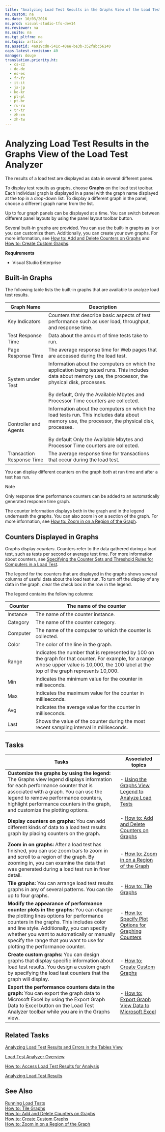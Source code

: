 ```yaml
---
title: "Analyzing Load Test Results in the Graphs View of the Load Test Analyzer"
ms.custom: na
ms.date: 10/03/2016
ms.prod: visual-studio-tfs-dev14
ms.reviewer: na
ms.suite: na
ms.tgt_pltfrm: na
ms.topic: article
ms.assetid: 4a919cd8-541c-40ee-be3b-352fabc56140
caps.latest.revision: 40
manager: douge
translation.priority.ht: 
  - cs-cz
  - de-de
  - es-es
  - fr-fr
  - it-it
  - ja-jp
  - ko-kr
  - pl-pl
  - pt-br
  - ru-ru
  - tr-tr
  - zh-cn
  - zh-tw
---
```

# Analyzing Load Test Results in the Graphs View of the Load Test Analyzer
The results of a load test are displayed as data in several different panes.  
  
 To display test results as graphs, choose **Graphs** on the load test toolbar. Each individual graph is displayed in a panel with the graph name displayed at the top in a drop-down list. To display a different graph in the panel, choose a different graph name from the list.  
  
 Up to four graph panels can be displayed at a time. You can switch between different panel layouts by using the panel layout toolbar button.  
  
 Several built-in graphs are provided. You can use the built-in graphs as is or you can customize them. Additionally, you can create your own graphs. For more information, see [How to: Add and Delete Counters on Graphs](../dv_TeamTestALM/How-to--Add-and-Delete-Counters-on-Graphs-in-Load-Test-Results.md) and [How to: Create Custom Graphs](../dv_TeamTestALM/How-to--Create-Custom-Graphs-in-Load-Test-Results.md).  
  
 **Requirements**  
  
-   Visual Studio Enterprise  
  
## Built-in Graphs  
 The following table lists the built-in graphs that are available to analyze load test results.  
  
|Graph Name|Description|  
|----------------|-----------------|  
|Key Indicators|Counters that describe basic aspects of test performance such as user load, throughput, and response time.|  
|Test Response Time|Data about the amount of time tests take to run.|  
|Page Response Time|The average response time for Web pages that are accessed during the load test.|  
|System under Test|Information about the computers on which the application being tested runs. This includes data about memory use, the processor, the physical disk, processes.<br /><br /> By default, Only the Available Mbytes and Processor Time counters are collected.|  
|Controller and Agents|Information about the computers on which the load tests run. This includes data about memory use, the processor, the physical disk, processes.<br /><br /> By default Only the Available Mbytes and Processor Time counters are collected.|  
|Transaction Response Time|The average response time for transactions that occur during the load test.|  
  
 You can display different counters on the graph both at run time and after a test has run.  
  
> [!NOTE]
>  Only response time performance counters can be added to an automatically generated response time graph.  
  
 The counter information displays both in the graph and in the legend underneath the graphs. You can also zoom in on a section of the graph. For more information, see [How to: Zoom in on a Region of the Graph](../dv_TeamTestALM/How-to--Zoom-in-on-a-Region-of-the-Graph-in-Load-Test-Results.md).  
  
## Counters Displayed in Graphs  
 Graphs display *counters*. Counters refer to the data gathered during a load test, such as tests per second or average test time. For more information about counters, see [Specifying the Counter Sets and Threshold Rules for Computers in a Load Test](../dv_TeamTestALM/Specifying-the-Counter-Sets-and-Threshold-Rules-for-Computers-in-a-Load-Test.md).  
  
 The legend for the counters that are displayed in the graphs shows several columns of useful data about the load test run. To turn off the display of any data in the graph, clear the check box in the row in the legend.  
  
 The legend contains the following columns:  
  
|Counter|The name of the counter|  
|-------------|-----------------------------|  
|Instance|The name of the counter instance.|  
|Category|The name of the counter category.|  
|Computer|The name of the computer to which the counter is collected.|  
|Color|The color of the line in the graph.|  
|Range|Indicates the number that is represented by 100 on the graph for that counter. For example, for a range whose upper value is 10,000, the 100 label at the top of the graph represents 10,000.|  
|Min|Indicates the minimum value for the counter in milliseconds.|  
|Max|Indicates the maximum value for the counter in milliseconds.|  
|Avg|Indicates the average value for the counter in milliseconds.|  
|Last|Shows the value of the counter during the most recent sampling interval in milliseconds.|  
  
## Tasks  
  
|Tasks|Associated topics|  
|-----------|-----------------------|  
|**Customize the graphs by using the legend:** The Graphs view legend displays information for each performance counter that is associated with a graph. You can use the legend to remove performance counters, highlight performance counters in the graph, and customize the plotting options.|-   [Using the Graphs View Legend to Analyze Load Tests](../dv_TeamTestALM/Using-the-Graphs-View-Legend-to-Analyze-Load-Tests.md)|  
|**Display counters on graphs:** You can add different kinds of data to a load test results graph by placing counters on the graph.|-   [How to: Add and Delete Counters on Graphs](../dv_TeamTestALM/How-to--Add-and-Delete-Counters-on-Graphs-in-Load-Test-Results.md)|  
|**Zoom in on graphs:** After a load test has finished, you can use zoom bars to zoom in and scroll to a region of the graph. By zooming in, you can examine the data that was generated during a load test run in finer detail.|-   [How to: Zoom in on a Region of the Graph](../dv_TeamTestALM/How-to--Zoom-in-on-a-Region-of-the-Graph-in-Load-Test-Results.md)|  
|**Tile graphs:** You can arrange load test results graphs in any of several patterns. You can tile up to four graphs.|-   [How to: Tile Graphs](../dv_TeamTestALM/How-to--Tile-Graphs-in-Load-Test-Results.md)|  
|**Modify the appearance of performance counter plots in the graphs:** You can change the plotting lines options for performance counters in the graphs. This includes color and line style. Additionally, you can specify whether you want to automatically or manually specify the range that you want to use for plotting the performance counter.|-   [How to: Specify Plot Options for Graphing Counters](../dv_TeamTestALM/How-to--Specify-Plot-Options-for-Graphing-Counters.md)|  
|**Create custom graphs:** You can design graphs that display specific information about load test results. You design a custom graph by specifying the load test counters that the graph will display.|-   [How to: Create Custom Graphs](../dv_TeamTestALM/How-to--Create-Custom-Graphs-in-Load-Test-Results.md)|  
|**Export the performance counters data in the graph:** You can export the graph data to Microsoft Excel by using the Export Graph Data to Excel button on the Load Test Analyzer toolbar while you are in the Graphs view.|-   [How to: Export Graph View Data to Microsoft Excel](../dv_TeamTestALM/How-to--Export-Graph-View-Data-to-Microsoft-Excel.md)|  
  
## Related Tasks  
 [Analyzing Load Test Results and Errors in the Tables View](../dv_TeamTestALM/Analyzing-Load-Test-Results-and-Errors-in-the-Tables-View-of-the-Load-Test-Analyzer.md)  
  
 [Load Test Analyzer Overview](../dv_TeamTestALM/Load-Test-Analyzer-Overview.md)  
  
 [How to: Access Load Test Results for Analysis](../dv_TeamTestALM/How-to--Access-Load-Test-Results-for-Analysis.md)  
  
 [Analyzing Load Test Results](../dv_TeamTestALM/Analyzing-Load-Test-Results-Using-the-Load-Test-Analyzer.md)  
  
## See Also  
 [Running Load Tests](../Topic/Running%20Load%20Tests.md)   
 [How to: Tile Graphs](../dv_TeamTestALM/How-to--Tile-Graphs-in-Load-Test-Results.md)   
 [How to: Add and Delete Counters on Graphs](../dv_TeamTestALM/How-to--Add-and-Delete-Counters-on-Graphs-in-Load-Test-Results.md)   
 [How to: Create Custom Graphs](../dv_TeamTestALM/How-to--Create-Custom-Graphs-in-Load-Test-Results.md)   
 [How to: Zoom in on a Region of the Graph](../dv_TeamTestALM/How-to--Zoom-in-on-a-Region-of-the-Graph-in-Load-Test-Results.md)